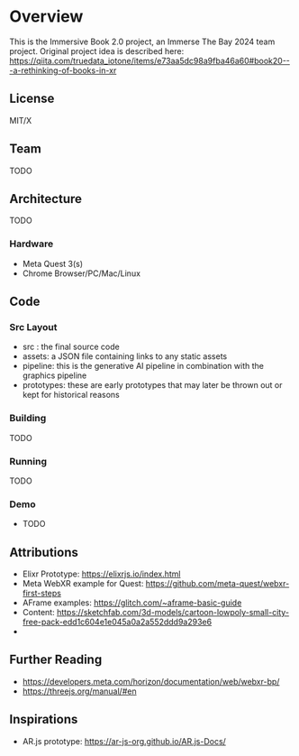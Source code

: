 # Overview

This is the Immersive Book 2.0 project, an Immerse The Bay 2024 team project.  Original project idea is described here: https://qiita.com/truedata_iotone/items/e73aa5dc98a9fba46a60#book20---a-rethinking-of-books-in-xr

## License

MIT/X

## Team

TODO

## Architecture

TODO

### Hardware

- Meta Quest 3(s)
- Chrome Browser/PC/Mac/Linux

## Code

### Src Layout

- src : the final source code
- assets: a JSON file containing links to any static assets
- pipeline: this is the generative AI pipeline in combination with the graphics pipeline
- prototypes: these are early prototypes that may later be thrown out or kept for historical reasons

### Building

TODO

### Running

TODO

### Demo

- TODO

## Attributions

- Elixr Prototype: https://elixrjs.io/index.html
- Meta WebXR example for Quest: https://github.com/meta-quest/webxr-first-steps
- AFrame examples: https://glitch.com/~aframe-basic-guide
- Content: https://sketchfab.com/3d-models/cartoon-lowpoly-small-city-free-pack-edd1c604e1e045a0a2a552ddd9a293e6
- 
## Further Reading

- https://developers.meta.com/horizon/documentation/web/webxr-bp/
- https://threejs.org/manual/#en

## Inspirations

- AR.js prototype: https://ar-js-org.github.io/AR.js-Docs/